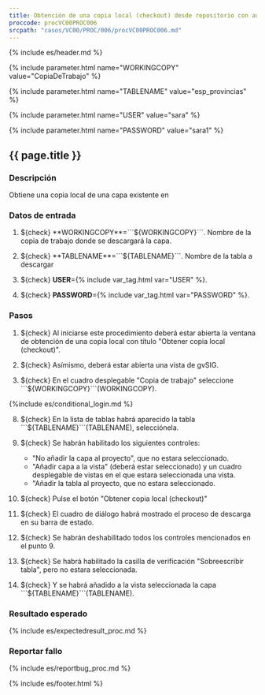 ```yaml
---
title: Obtención de una copia local (checkout) desde repositorio con autenticación
proccode: procVC00PROC006
srcpath: "casos/VC00/PROC/006/procVC00PROC006.md"
---
```


{% include es/header.md %}

{% include parameter.html name="WORKINGCOPY" value="CopiaDeTrabajo" %}

{% include parameter.html name="TABLENAME" value="esp_provincias" %}

{% include parameter.html name="USER" value="sara" %}

{% include parameter.html name="PASSWORD" value="sara1" %}

## {{ page.title }}

### Descripción

Obtiene una copia local de una capa existente en 

### Datos de entrada

1. ${check} **WORKINGCOPY**=```${WORKINGCOPY}```. Nombre de la copia de trabajo donde se descargará la capa.

1. ${check} **TABLENAME**=```${TABLENAME}```. Nombre de la tabla a descargar

1. ${check} **USER**={% include var_tag.html var="USER" %}.

1. ${check} **PASSWORD**={% include var_tag.html var="PASSWORD" %}.



### Pasos

1. ${check} Al iniciarse este procedimiento deberá estar abierta la ventana de 
   obtención de una copia local con título "Obtener copia local (checkout)".

2. ${check} Asímismo, deberá estar abierta una vista de gvSIG.

3. ${check} En el cuadro desplegable "Copia de trabajo" seleccione ```${WORKINGCOPY}```(WORKINGCOPY).

{%include es/conditional_login.md %}

8. ${check} En la lista de tablas habrá aparecido la tabla ```${TABLENAME}```(TABLENAME), selecciónela.

9. ${check} Se habrán habilitado los siguientes controles:
   * "No añadir la capa al proyecto", que no estara seleccionado.
   * "Añadir capa a la vista" (deberá estar seleccionado) y un cuadro desplegable de vistas en el que estara seleccionada una vista.
   * "Añadir la tabla al proyecto, que no estara seleccionado.

10. ${check} Pulse el botón "Obtener copia local (checkout)"

11. ${check} El cuadro de diálogo habrá mostrado el proceso de descarga en su barra de estado.

12. ${check} Se habrán deshabilitado todos los controles mencionados en el punto 9. 

13. ${check} Se habrá habilitado la casilla de verificación "Sobreescribir tabla", pero no estara seleccionada.

14. ${check} Y se habrá añadido a la vista seleccionada la capa ```${TABLENAME}```(TABLENAME).

### Resultado esperado

{% include es/expectedresult_proc.md %}

### Reportar fallo

{% include es/reportbug_proc.md %}

{% include es/footer.html %}
